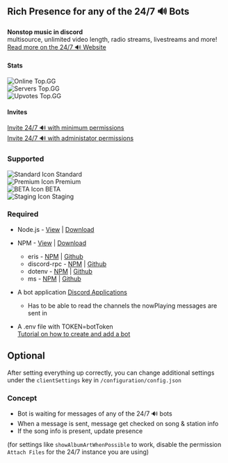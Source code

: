## Rich Presence for any of the 24/7 🔊 Bots

**Nonstop music in discord**<br>
multisource, unlimited video length,
radio streams, livestreams and more!<br>
[Read more on the 24/7 🔊 Website](https://24-7music.com/)

#### Stats

![Online Top.GG](https://top.gg/api/widget/status/369208607126061057.svg)<br>
![Servers Top.GG](https://top.gg/api/widget/servers/369208607126061057.svg)<br>
![Upvotes Top.GG](https://top.gg/api/widget/upvotes/369208607126061057.svg)<br>

#### Invites

[Invite 24/7 🔊 with minimum permissions](https://invite.24-7music.com)<br>
[Invite 24/7 🔊 with administator permissions](https://discord.com/oauth2/authorize?client_id=369208607126061057&permissions=8&scope=bot%20applications.commands)<br>

### Supported

![Standard Icon](https://cdn.discordapp.com/avatars/369208607126061057/d976a0f1ae3a157dba7749cf5400cf37.png?size=20) Standard<br>
![Premium Icon](https://cdn.discordapp.com/avatars/577082479538733068/c84bc9c33bfb61d04fdf5a117514929c.png?size=20) Premium<br>
![BETA Icon](https://cdn.discordapp.com/avatars/380673375904989185/dc62dba49af50368d66501fc4d885656.png?size=20) BETA<br>
![Staging Icon](https://cdn.discordapp.com/avatars/823309067047927808/70a90dfa5a770157492293f4ea0a37ae.png?size=20) Staging<br>

### Required

- Node.js - [View](https://nodejs.dev/) | [Download](https://nodejs.org/en/download/)
- NPM - [View](https://www.npmjs.com/get-npm) | [Download](https://docs.npmjs.com/downloading-and-installing-node-js-and-npm)

  - eris - [NPM](https://www.npmjs.com/package/eris) | [Github](https://github.com/abalabahaha/eris)
  - discord-rpc - [NPM](https://www.npmjs.com/package/discord-rpc) | [Github](https://github.com/discordjs/RPC)
  - dotenv - [NPM](https://www.npmjs.com/package/dotenv) | [Github](https://github.com/motdotla/dotenv)
  - ms - [NPM](https://www.npmjs.com/package/ms) | [Github](https://github.com/vercel/ms#readme)

- A bot application [Discord Applications](https://discord.com/developers/applications)
  - Has to be able to read the channels the nowPlaying messages are sent in
- A .env file with TOKEN=botToken<br>
  [Tutorial on how to create and add a bot](https://github.com/reactiflux/discord-irc/wiki/Creating-a-discord-bot-&-getting-a-token)

## Optional
After setting everything up correctly, you can change additional settings under the `clientSettings` key in `/configuration/config.json`

### Concept

- Bot is waiting for messages of any of the 24/7 🔊 bots
- When a message is sent, message get checked on song & station info
- If the song info is present, update presence

(for settings like `showAlbumArtWhenPossible` to work, disable the permission `Attach Files` for the 24/7 instance you are using)
